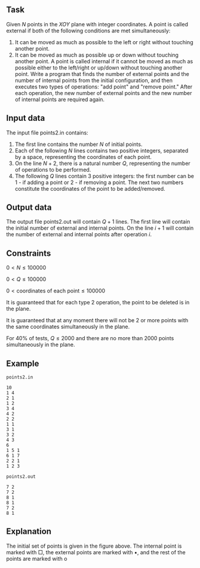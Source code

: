 ## Task

Given $N$ points in the $XOY$ plane with integer coordinates. A point is called external if both of the following conditions are met simultaneously:
1. It can be moved as much as possible to the left or right without touching another point.
2. It can be moved as much as possible up or down without touching another point.
A point is called internal if it cannot be moved as much as possible either to the left/right or up/down without touching another point. Write a program that finds the number of external points and the number of internal points from the initial configuration, and then executes two types of operations: "add point" and "remove point." After each operation, the new number of external points and the new number of internal points are required again.

## Input data

The input file points2.in contains:
1. The first line contains the number $N$ of initial points.
2. Each of the following $N$ lines contains two positive integers, separated by a space, representing the coordinates of each point.
3. On the line $N + 2$, there is a natural number $Q$, representing the number of operations to be performed.
4. The following $Q$ lines contain 3 positive integers: the first number can be $1$ - if adding a point or $2$ - if removing a point. The next two numbers constitute the coordinates of the point to be added/removed.

## Output data

The output file points2.out will contain $Q + 1$ lines. The first line will contain the initial number of external and internal points. On the line $i + 1$ will contain the number of external and internal points after operation $i$.

## Constraints

$0 < N \leq 100000$

$0 < Q \leq 100000$

$0 < \text{coordinates of each point} \leq 100000$

It is guaranteed that for each type $2$ operation, the point to be deleted is in the plane.

It is guaranteed that at any moment there will not be $2$ or more points with the same coordinates simultaneously in the plane.

For $40\%$ of tests, $Q \leq 2000$ and there are no more than $2000$ points simultaneously in the plane.

## Example

`points2.in`

```
10
1 4
2 1
1 2
3 4
4 2
2 2
1 1
3 1
3 2
4 3
6
1 5 1
6 1 7
2 2 1
1 2 3
```

`points2.out`

```
7 2
7 2
8 1
8 1
7 2
8 1
```

## Explanation

The initial set of points is given in the figure above. The internal point is marked with □, the external points are marked with ▪, and the rest of the points are marked with ο